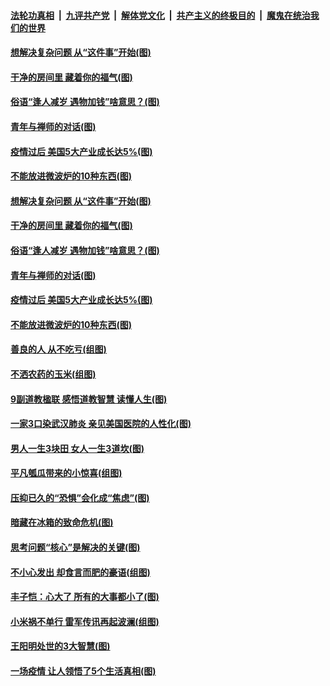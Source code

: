 ####  [法轮功真相](../../../../basic/blob/master/README.md?t=05210131) &nbsp;|&nbsp; [九评共产党](../../../../9ping.md/blob/master/README.md?t=05210131) &nbsp;|&nbsp; [解体党文化](../../../../jtdwh.md/blob/master/README.md?t=05210131)  &nbsp;|&nbsp; [共产主义的终极目的](../../../../gczydzjmd.md/blob/master/README.md?t=05210131) &nbsp;|&nbsp; [魔鬼在统治我们的世界](../../../../mgztzwmdsj.md/blob/master/README.md?t=05210131) 

#### [想解决复杂问题 从“这件事”开始(图)](../pages/p8/933852.md?t=05210131) 

#### [干净的房间里 藏着你的福气(图)](../pages/p8/933274.md?t=05210131) 

#### [俗语“逢人减岁 遇物加钱”啥意思？(图)](../pages/p8/933772.md?t=05210131) 

#### [青年与禅师的对话(图)](../pages/p8/933075.md?t=05210131) 

#### [疫情过后 美国5大产业成长达5%(图)](../pages/p8/933285.md?t=05210131) 

#### [不能放进微波炉的10种东西(图)](../pages/p8/933734.md?t=05210131) 

#### [想解决复杂问题 从“这件事”开始(图)](../pages/p8/933852.md?t=05210131) 

#### [干净的房间里 藏着你的福气(图)](../pages/p8/933274.md?t=05210131) 

#### [俗语“逢人减岁 遇物加钱”啥意思？(图)](../pages/p8/933772.md?t=05210131) 

#### [青年与禅师的对话(图)](../pages/p8/933075.md?t=05210131) 

#### [疫情过后 美国5大产业成长达5%(图)](../pages/p8/933285.md?t=05210131) 

#### [不能放进微波炉的10种东西(图)](../pages/p8/933734.md?t=05210131) 

#### [善良的人 从不吃亏(组图)](../pages/p8/933675.md?t=05210131) 

#### [不洒农药的玉米(组图)](../pages/p8/933519.md?t=05210131) 

#### [9副道教楹联 感悟道教智慧 读懂人生(图)](../pages/p8/890056.md?t=05210131) 

#### [一家3口染武汉肺炎 亲见美国医院的人性化(图)](../pages/p8/933074.md?t=05210131) 

#### [男人一生3块田 女人一生3道坎(图)](../pages/p8/933609.md?t=05210131) 

#### [平凡瓠瓜带来的小惊喜(组图)](../pages/p8/933442.md?t=05210131) 

#### [压抑已久的“恐惧”会化成“焦虑”(图)](../pages/p8/933555.md?t=05210131) 

#### [暗藏在冰箱的致命危机(图)](../pages/p8/933482.md?t=05210131) 

#### [思考问题“核心”是解决的关键(图)](../pages/p8/933476.md?t=05210131) 

#### [不小心发出 却食言而肥的豪语(组图)](../pages/p8/933474.md?t=05210131) 

#### [丰子恺：心大了 所有的大事都小了(图)](../pages/p8/932467.md?t=05210131) 

#### [小米祸不单行 雷军传讯再起波澜(组图)](../pages/p8/933435.md?t=05210131) 

#### [王阳明处世的3大智慧(图)](../pages/p8/933396.md?t=05210131) 

#### [一场疫情 让人领悟了5个生活真相(图)](../pages/p8/933089.md?t=05210131) 


